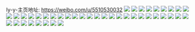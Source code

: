 Iy-y-主页地址: https://weibo.com/u/5510530032 
![](https://wx4.sinaimg.cn/mw2000/0060VCAEly1h9kd5fe6bij31ex0sn12x.jpg) 
![](https://wx4.sinaimg.cn/mw2000/0060VCAEly1h9jr54cr6mj31kw1kw7wh.jpg) 
![](https://wx4.sinaimg.cn/mw2000/0060VCAEly1h9jr53dqs6j31kw1kw7wh.jpg) 
![](https://wx4.sinaimg.cn/mw2000/0060VCAEly1h7l025uvfxj32dr36ce83.jpg) 
![](https://wx4.sinaimg.cn/mw2000/0060VCAEly1h7l022qefyj31fy1fyk0i.jpg) 
![](https://wx4.sinaimg.cn/mw2000/0060VCAEly1h7l023gwooj31m21ai1kx.jpg) 
![](https://wx4.sinaimg.cn/mw2000/0060VCAEly1h7l026iozqj31fy1fyazm.jpg) 
![](https://wx4.sinaimg.cn/mw2000/0060VCAEly1h7l026wrxdj31fy1fyau9.jpg) 
![](https://wx4.sinaimg.cn/mw2000/0060VCAEly1h7l027bvmcj31fy1fy1h3.jpg) 
![](https://wx4.sinaimg.cn/mw2000/0060VCAEly1h7l0280iy2j31fy1fy7wh.jpg) 
![](https://wx4.sinaimg.cn/mw2000/0060VCAEly1h7l028mx14j31fy1fykjl.jpg) 
![](https://wx4.sinaimg.cn/mw2000/0060VCAEly1h7l0297yusj30u00jhq68.jpg) 
![](https://wx4.sinaimg.cn/mw2000/0060VCAEly1h2oegcejspj30wi1ycdno.jpg) 
![](https://wx4.sinaimg.cn/mw2000/0060VCAEly1h2e6ic0lumj30zh0k5wjb.jpg) 
![](https://wx4.sinaimg.cn/mw2000/0060VCAEly1h1r1vjsz8lj30wi0wcwh1.jpg) 
![](https://wx4.sinaimg.cn/mw2000/0060VCAEly1gyrdi6kny5j30wi1lstnf.jpg) 
![](https://wx4.sinaimg.cn/mw2000/0060VCAEly1gyrdiaio6kj30wi1lsaoe.jpg) 
![](https://wx4.sinaimg.cn/mw2000/0060VCAEly1gylexglfw9j32c02c0x6p.jpg) 
![](https://wx4.sinaimg.cn/mw2000/0060VCAEly1gy6nxmbs3tj30u013zgwb.jpg) 
![](https://wx4.sinaimg.cn/mw2000/0060VCAEly1gy6nxip40oj30u013zthd.jpg) 
![](https://wx4.sinaimg.cn/mw2000/0060VCAEly1gy6nxhraucj30u013zwn2.jpg) 
![](https://wx4.sinaimg.cn/mw2000/0060VCAEly1gy4av45j98j30wg1phgs8.jpg) 
![](https://wx4.sinaimg.cn/mw2000/0060VCAEly1gx3bb0gghkj31uo18g4qp.jpg) 
![](https://wx4.sinaimg.cn/mw2000/0060VCAEly1gx3bb2s4itj31uo18gb29.jpg) 
![](https://wx4.sinaimg.cn/mw2000/0060VCAEly1gx3bb110tbj31uo18gwzl.jpg) 
![](https://wx4.sinaimg.cn/mw2000/0060VCAEly1gx3baydrc1j31uo18gdyc.jpg) 
![](https://wx4.sinaimg.cn/mw2000/0060VCAEly1gx3bb3ps21j31sc1sc4qp.jpg) 
![](https://wx4.sinaimg.cn/mw2000/0060VCAEly1gwy5rkdqy3j30zh0k5diq.jpg) 
![](https://wx4.sinaimg.cn/mw2000/0060VCAEly1gwc5p7t8ogj30zh0k50vh.jpg) 
![](https://wx4.sinaimg.cn/mw2000/0060VCAEly1gwb27nzh0ij30zk0ng0sy.jpg) 
![](https://wx4.sinaimg.cn/mw2000/0060VCAEly1gvwjvzdpvaj30zk0ngwes.jpg) 
![](https://wx4.sinaimg.cn/mw2000/0060VCAEly1gt9qufb1h2j60zk0ngwes02.jpg) 
![](https://wx4.sinaimg.cn/mw2000/0060VCAEly1gsr97kpttij30zk0ngwes.jpg) 
![](https://wx4.sinaimg.cn/mw2000/0060VCAEly1grgatvsvuej30zk0nggm6.jpg) 
![](https://wx4.sinaimg.cn/mw2000/0060VCAEly1greq0zxd12j30zk0nggm6.jpg) 
![](https://wx4.sinaimg.cn/mw2000/0060VCAEly1gr6nrz5452j60zk0nggm602.jpg) 
![](https://wx4.sinaimg.cn/mw2000/0060VCAEly1gqo5di9452j30zk0nggm6.jpg) 
![](https://wx4.sinaimg.cn/mw2000/0060VCAEly1gnwgmy8sb0j30k00cwglp.jpg) 
![](https://wx4.sinaimg.cn/mw2000/0060VCAEly1gnk2908kcuj30v91votjg.jpg) 
![](https://wx4.sinaimg.cn/mw2000/0060VCAEly1gm65edkya0j30k00cwt8q.jpg) 
![](https://wx4.sinaimg.cn/mw2000/0060VCAEly1gm52fbw2fgj30k00cwglp.jpg) 
![](https://wx4.sinaimg.cn/mw2000/0060VCAEly1gm4tgi4n0oj30k00cwt8q.jpg) 
